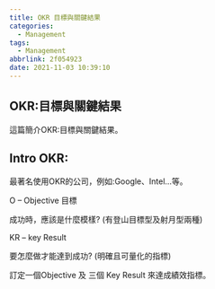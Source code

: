 ```yaml
---
title: OKR 目標與關鍵結果
categories:
  - Management
tags:
  - Management
abbrlink: 2f054923
date: 2021-11-03 10:39:10
---
```

OKR:目標與關鍵結果
-----------------------------------------------------------------------------------------------
<!--more-->
這篇簡介OKR:目標與關鍵結果。

Intro OKR:
-----------------------------------------------------------------------------------------------
最著名使用OKR的公司，例如:Google、Intel…等。

O – Objective 目標

成功時，應該是什麼模樣? (有登山目標型及射月型兩種)

KR – key Result

要怎麼做才能達到成功? (明確且可量化的指標)

訂定一個Objective 及 三個 Key Result 來達成績效指標。